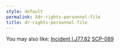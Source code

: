 ```yaml
---
style: default
permalink: Xdr-rights-personnel-file
title: dr-rights-personnel-file
---
```

You may also like:
[Incident I.J77.82](http://scp-wiki.net/incident-i-j77-82)
[SCP-089](http://scp-wiki.net/scp-089)